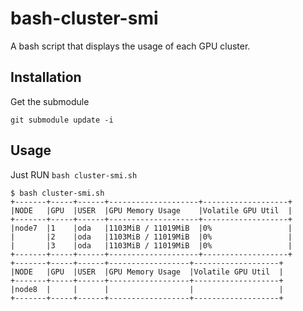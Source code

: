 # bash-cluster-smi
A bash script that displays the usage of each GPU cluster.

## Installation
Get the submodule
```
git submodule update -i
```


## Usage
Just RUN `bash cluster-smi.sh`
```
$ bash cluster-smi.sh
+-------+-----+------+--------------------+-------------------+
|NODE   |GPU  |USER  |GPU Memory Usage    |Volatile GPU Util  |
+-------+-----+------+--------------------+-------------------+
|node7  |1    |oda   |1103MiB / 11019MiB  |0%                 |
|       |2    |oda   |1103MiB / 11019MiB  |0%                 |
|       |3    |oda   |1103MiB / 11019MiB  |0%                 |
+-------+-----+------+--------------------+-------------------+
+-------+-----+------+------------------+-------------------+
|NODE   |GPU  |USER  |GPU Memory Usage  |Volatile GPU Util  |
+-------+-----+------+------------------+-------------------+
|node8  |     |      |                  |                   |
+-------+-----+------+------------------+-------------------+
```

